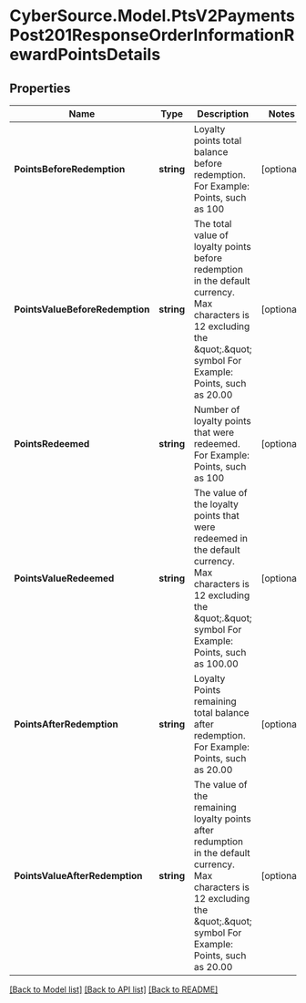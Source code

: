 # CyberSource.Model.PtsV2PaymentsPost201ResponseOrderInformationRewardPointsDetails
## Properties

Name | Type | Description | Notes
------------ | ------------- | ------------- | -------------
**PointsBeforeRedemption** | **string** | Loyalty points total balance before redemption. For Example: Points, such as 100  | [optional] 
**PointsValueBeforeRedemption** | **string** | The total value of loyalty points before redemption in the default currency. Max characters is 12 excluding the \&quot;.\&quot; symbol For Example: Points, such as 20.00  | [optional] 
**PointsRedeemed** | **string** | Number of loyalty points that were redeemed. For Example: Points, such as 100  | [optional] 
**PointsValueRedeemed** | **string** | The value of the loyalty points that were redeemed in the default currency. Max characters is 12 excluding the \&quot;.\&quot; symbol For Example: Points, such as 100.00  | [optional] 
**PointsAfterRedemption** | **string** | Loyalty Points remaining total balance after redemption. For Example: Points, such as 20.00  | [optional] 
**PointsValueAfterRedemption** | **string** | The value of the remaining loyalty points after redumption in the default currency. Max characters is 12 excluding the \&quot;.\&quot; symbol For Example: Points, such as 20.00  | [optional] 

[[Back to Model list]](../README.md#documentation-for-models) [[Back to API list]](../README.md#documentation-for-api-endpoints) [[Back to README]](../README.md)

